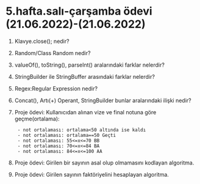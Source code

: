 # 5.hafta.salı-çarşamba ödevi (21.06.2022)-(21.06.2022)
1) Klavye.close(); nedir?
2) Random/Class Random nedir?
3) valueOf(), toString(), parseInt() aralarındaki farklar nelerdir?
4) StringBuilder ile StringBuffer arasındaki farklar nelerdir?
5) Regex:Regular Expression nedir?
6) Concat(), Artı(+) Operant, StringBuilder bunlar aralarındaki ilişki nedir?
7) Proje ödevi: Kullanıcıdan alınan vize ve final notuna göre geçme(ortalama):

		- not ortalaması: ortalama<50 altında ise kaldı
		- not ortalaması: ortalama==50 Geçti
		- not ortalaması: 55<=x<=70 BB
		- not ortalaması: 70<=x<=84 BA
		- not ortalaması: 84<=x<=100 AA
8) Proje ödevi: Girilen bir sayının asal olup olmamasını kodlayan algoritma.
9) Proje ödevi: Girilen sayının faktöriyelini hesaplayan algoritma.
